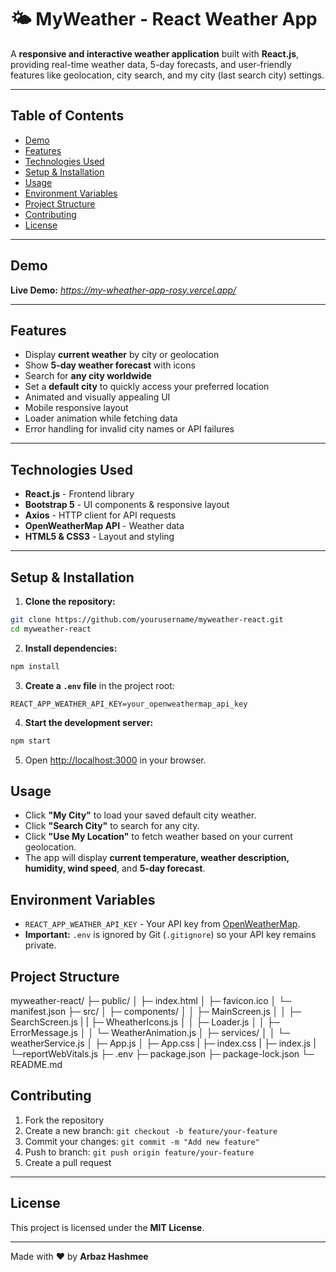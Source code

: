 # 🌤 MyWeather - React Weather App

A **responsive and interactive weather application** built with **React.js**, providing real-time weather data, 5-day forecasts, and user-friendly features like geolocation, city search, and my city (last search city) settings.

---

## Table of Contents

- [Demo](#demo)
- [Features](#features)
- [Technologies Used](#technologies-used)
- [Setup & Installation](#setup--installation)
- [Usage](#usage)
- [Environment Variables](#environment-variables)
- [Project Structure](#project-structure)
- [Contributing](#contributing)
- [License](#license)

---

## Demo

**Live Demo:** *https://my-wheather-app-rosy.vercel.app/*

---

## Features

- Display **current weather** by city or geolocation
- Show **5-day weather forecast** with icons
- Search for **any city worldwide**
- Set a **default city** to quickly access your preferred location
- Animated and visually appealing UI
- Mobile responsive layout
- Loader animation while fetching data
- Error handling for invalid city names or API failures

---

## Technologies Used

- **React.js** - Frontend library  
- **Bootstrap 5** - UI components & responsive layout  
- **Axios** - HTTP client for API requests  
- **OpenWeatherMap API** - Weather data  
- **HTML5 & CSS3** - Layout and styling  

---

## Setup & Installation

1. **Clone the repository:**
```bash
git clone https://github.com/yourusername/myweather-react.git
cd myweather-react
````

2. **Install dependencies:**

```bash
npm install
```

3. **Create a `.env` file** in the project root:

```env
REACT_APP_WEATHER_API_KEY=your_openweathermap_api_key
```

4. **Start the development server:**

```bash
npm start
```

5. Open [http://localhost:3000](http://localhost:3000) in your browser.


## Usage

* Click **"My City"** to load your saved default city weather.
* Click **"Search City"** to search for any city.
* Click **"Use My Location"** to fetch weather based on your current geolocation.
* The app will display **current temperature, weather description, humidity, wind speed**, and **5-day forecast**.


## Environment Variables

* `REACT_APP_WEATHER_API_KEY` - Your API key from [OpenWeatherMap](https://openweathermap.org/api).
* **Important:** `.env` is ignored by Git (`.gitignore`) so your API key remains private.


## Project Structure


myweather-react/
├─ public/
│  ├─ index.html
│  ├─ favicon.ico
│  └─ manifest.json
├─ src/
│  ├─ components/
│  │  ├─ MainScreen.js
│  │  ├─ SearchScreen.js
|  |  ├─ WheatherIcons.js
│  │  ├─ Loader.js
│  │  ├─ ErrorMessage.js
│  │  └─ WeatherAnimation.js
│  ├─ services/
│  │  └─ weatherService.js
│  ├─ App.js
│  ├─ App.css
|  ├─ index.css
|  ├─ index.js
|  └─reportWebVitals.js
├─ .env
├─ package.json
├─ package-lock.json
└─ README.md


## Contributing

1. Fork the repository
2. Create a new branch: `git checkout -b feature/your-feature`
3. Commit your changes: `git commit -m "Add new feature"`
4. Push to branch: `git push origin feature/your-feature`
5. Create a pull request

---

## License

This project is licensed under the **MIT License**.

---

Made with ❤️ by **Arbaz Hashmee**

```
